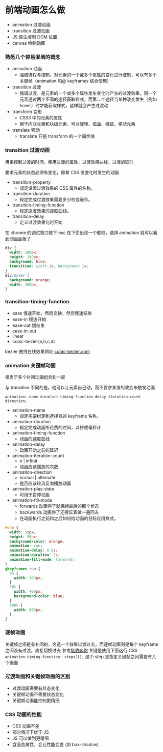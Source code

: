 # 前端动画怎么做

- animation 过渡动画
- transition 过渡动画
- JS 原生控制 DOM 位置
- canvas 绘制动画

### 熟悉几个容易混淆的概念

- animation 动画
  - 强调流程与控制，对元素的一个或多个属性的变化进行控制，可以有多个关键帧（animation 和@ keyframes 结合使用）
- transition 过渡
  - 强调过渡，是元素的一个或多个属性发生变化时产生的过渡效果，同一个元素通过两个不同的途径获取样式，而第二个途径当某种改变发生（例如 hover）时才能获取样式，这样就会产生过渡动
- transform 变形
  - CSS3 中的元素的属性
  - 用于内联元素和块级元素，可以旋转、扭曲、缩放、移动元素
- translate 移动
  - translate 只是 transform 的一个属性值

### transition 过渡动画

用来控制过渡的时间，使用过渡的属性，过渡效果曲线，过渡的延时

要求元素的状态必须有变化，即某 CSS 值变化时发生的动画

- transition-property
  - 规定设置过渡效果的 CSS 属性的名称。
- transition-duration
  - 规定完成过渡效果需要多少秒或毫秒。
- transition-timing-function
  - 规定速度效果的速度曲线。
- transition-delay
  - 定义过渡效果何时开始

在 chrome 的调试窗口按下 esc 在下面出现一个框框，选择 animation 就可以看到动画面板了

```css
div {
  width: 100px;
  height: 100px;
  background: blue;
  transition: width 2s, background 1s;
}
div:hover {
  background: orange;
  width: 300px;
}
```

### transition-timing-function

- ease 慢速开始，然后变快，然后慢速结束
- ease-in 慢速开始
- ease-out 慢结束
- ease-in-out
- linear
- cubic-bezier(a,b,c,d)

bezier 曲线在线效果网址 [cubic-bezier.com](http://cubic-bezier.com)

### animation 关键帧动画

相当于多个补间动画组合到一起

与 transition 不同的是，他可以让元素自己动，而不要求某值的改变来触发动画

`animation: name duration timing-function delay iteration-count direction;`

- animation-name
  - 规定需要绑定到选择器的 keyframe 名称。
- animation-duration
  - 规定完成动画所花费的时间，以秒或毫秒计
- animation-timing-function
  - 动画的速度曲线
- animation-delay
  - 动画开始之前的延迟
- animation-iteration-count
  - n | infinit
  - 动画应该播放的次数
- animation-direction
  - normal | alternate
  - 是否应该轮流反向播放动画
- animation-play-state
  - 可用于暂停动画
- animation-fill-mode
  - forwards 动画停了就保持最后的那个状态
  - backwards 动画停了还得反着做一遍回去
  - 在动画执行之前和之后如何给动画的目标应用样式。

```css
#one {
  width: 50px;
  height: 50px;
  background-color: orange;
  animation: run;
  animation-delay: 0.5s;
  animation-duration: 2s;
  animation-fill-mode: forwards;
}
@keyframes run {
  0% {
    width: 100px;
  }
  50% {
    width: 400px;
    background-color: blue;
  }
  100% {
    width: 800px;
  }
}
```

### 逐帧动画

关键帧之间是有补间的，会选一个效果过渡过去，而逐帧动画则是每个 keyframe 之间没有过渡，直接切换过去
参考[猎豹奔跑](./animal.html)
关键是使用下面这行 CSS
`animation-timing-function: steps(1);`
这个 step 是指定关键帧之间需要有几个画面

### 过渡动画和关键帧动画的区别

- 过渡动画需要有状态变化
- 关键帧动画不需要状态变化
- 关键帧动画能控制更精细

### CSS 动画的性能

- CSS 动画不差
- 部分情况下优于 JS
- JS 可以做到更精细
- 含高危属性，会让性能变差 (如 box-shadow)
